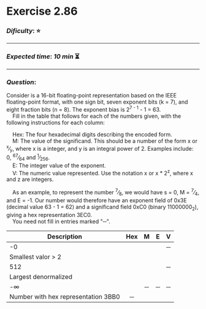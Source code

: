 Exercise 2.86
==============

### ***Dificulty***: :star:

---

### ***Expected time***: ***10 min*** :hourglass_flowing_sand:

---

### ***Question***:
Consider is a 16-bit floating-point representation based on the IEEE floating-point format, with one sign bit, seven exponent bits (k = 7), and eight fraction bits (n = 8). The exponent bias is 2<sup>7 - 1</sup> - 1 = 63.  
&nbsp;&nbsp;&nbsp;&nbsp;Fill in the table that follows for each of the numbers given, with the following instructions for each column:

&nbsp;&nbsp;&nbsp;&nbsp;Hex: The four hexadecimal digits describing the encoded form.  
&nbsp;&nbsp;&nbsp;&nbsp;M: The value of the significand. This should be a number of the form x or <sup>x</sup>&frasl;<sub>y</sub>, where x is a integer, and y is an integral power of 2. Examples include: 0, <sup>67</sup>&frasl;<sub>64</sub> and <sup>1</sup>&frasl;<sub>256</sub>.  
&nbsp;&nbsp;&nbsp;&nbsp;E: The integer value of the exponent.  
&nbsp;&nbsp;&nbsp;&nbsp;V: The numeric value represented. Use the notation x or x * 2<sup>z</sup>, where x and z are integers.  


&nbsp;&nbsp;&nbsp;&nbsp;As an example, to represent the number <sup>7</sup>&frasl;<sub>8</sub>, we would have s = 0, M = <sup>7</sup>&frasl;<sub>4</sub>, and E = -1. Our number would therefore have an exponent field of 0x3E (decimal value 63 - 1 = 62) and a significand field 0xC0 (binary 11000000<sub>2</sub>), giving a hex representation 3EC0.  
&nbsp;&nbsp;&nbsp;&nbsp;You need not fill in entries marked "&#9472;".  

| Description                       |   Hex    |     M    |     E    |     V    |
|-----------------------------------|:--------:|:--------:|:--------:|:--------:|
| -0                                |          |          |          |  &#9472; |
| Smallest valor > 2                |          |          |          |          |
| 512                               |          |          |          |  &#9472; |
| Largest denormalized              |          |          |          |          |
| -&infin;                          |          |  &#9472; |  &#9472; |  &#9472; |
|Number with hex representation 3BB0|  &#9472; |          |          |          |
